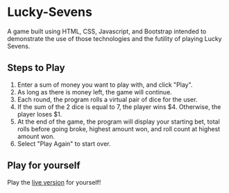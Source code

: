 # Lucky-Sevens

A game built using HTML, CSS, Javascript, and Bootstrap intended to demonstrate the use of those technologies and the futility of playing Lucky Sevens.

## Steps to Play

1. Enter a sum of money you want to play with, and click "Play".
2. As long as there is money left, the game will continue.
3. Each round, the program rolls a virtual pair of dice for the user.
4. If the sum of the 2 dice is equal to 7, the player wins $4. Otherwise, the player loses $1.
5. At the end of the game, the program will display your starting bet, total rolls before going broke, highest amount won, and roll count at highest amount won.
6. Select "Play Again" to start over.

## Play for yourself

Play the [live version](https://malmi003.github.io/SG-Lucky-Sevens/) for yourself!
